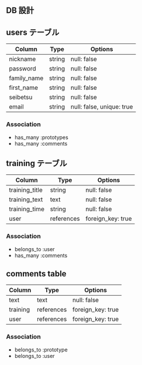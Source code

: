 ## DB 設計

## users テーブル

| Column             | Type                | Options                  |
|--------------------|---------------------|------------------------- |
| nickname           | string              | null: false              |
| password           | string              | null: false              |
| family_name        | string              | null: false              |
| first_name         | string              | null: false              |
| seibetsu           | string              | null: false              |
| email              | string              | null: false, unique: true|

### Association

* has_many :prototypes
* has_many :comments

## training テーブル

| Column                              | Type       | Options           |
|-------------------------------------|------------|-------------------|
| training_title                      | string     | null: false       |
| training_text                       | text       | null: false       |
| training_time                       | string     | null: false       |
| user                                | references | foreign_key: true |

### Association

- belongs_to :user
- has_many :comments

## comments table

| Column      | Type       | Options           |
|-------------|------------|-------------------|
| text        | text       | null: false       |
| training    | references | foreign_key: true |
| user        | references | foreign_key: true |

### Association

- belongs_to :prototype
- belongs_to :user
